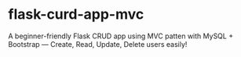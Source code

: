 # flask-curd-app-mvc
A beginner-friendly Flask CRUD app using MVC patten with MySQL + Bootstrap — Create, Read, Update, Delete users easily!

